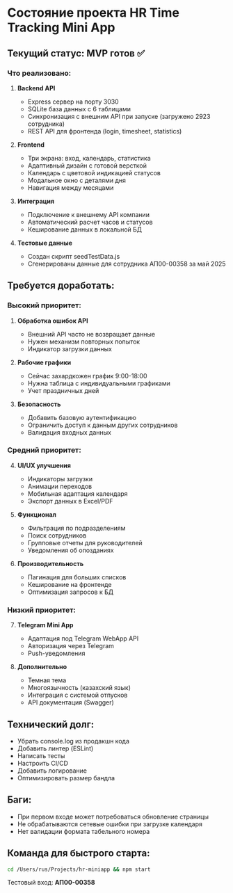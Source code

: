 # Состояние проекта HR Time Tracking Mini App

## Текущий статус: MVP готов ✅

### Что реализовано:
1. **Backend API** 
   - Express сервер на порту 3030
   - SQLite база данных с 6 таблицами
   - Синхронизация с внешним API при запуске (загружено 2923 сотрудника)
   - REST API для фронтенда (login, timesheet, statistics)

2. **Frontend**
   - Три экрана: вход, календарь, статистика
   - Адаптивный дизайн с готовой версткой
   - Календарь с цветовой индикацией статусов
   - Модальное окно с деталями дня
   - Навигация между месяцами

3. **Интеграция**
   - Подключение к внешнему API компании
   - Автоматический расчет часов и статусов
   - Кеширование данных в локальной БД

4. **Тестовые данные**
   - Создан скрипт seedTestData.js
   - Сгенерированы данные для сотрудника АП00-00358 за май 2025

## Требуется доработать:

### Высокий приоритет:
1. **Обработка ошибок API**
   - Внешний API часто не возвращает данные
   - Нужен механизм повторных попыток
   - Индикатор загрузки данных

2. **Рабочие графики**
   - Сейчас захардкожен график 9:00-18:00
   - Нужна таблица с индивидуальными графиками
   - Учет праздничных дней

3. **Безопасность**
   - Добавить базовую аутентификацию
   - Ограничить доступ к данным других сотрудников
   - Валидация входных данных

### Средний приоритет:
4. **UI/UX улучшения**
   - Индикаторы загрузки
   - Анимации переходов
   - Мобильная адаптация календаря
   - Экспорт данных в Excel/PDF

5. **Функционал**
   - Фильтрация по подразделениям
   - Поиск сотрудников
   - Групповые отчеты для руководителей
   - Уведомления об опозданиях

6. **Производительность**
   - Пагинация для больших списков
   - Кеширование на фронтенде
   - Оптимизация запросов к БД

### Низкий приоритет:
7. **Telegram Mini App**
   - Адаптация под Telegram WebApp API
   - Авторизация через Telegram
   - Push-уведомления

8. **Дополнительно**
   - Темная тема
   - Многоязычность (казахский язык)
   - Интеграция с системой отпусков
   - API документация (Swagger)

## Технический долг:
- Убрать console.log из продакшн кода
- Добавить линтер (ESLint)
- Написать тесты
- Настроить CI/CD
- Добавить логирование
- Оптимизировать размер бандла

## Баги:
- При первом входе может потребоваться обновление страницы
- Не обрабатываются сетевые ошибки при загрузке календаря
- Нет валидации формата табельного номера

## Команда для быстрого старта:
```bash
cd /Users/rus/Projects/hr-miniapp && npm start
```

Тестовый вход: **АП00-00358**